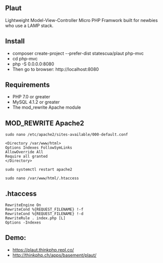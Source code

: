 ## Plaut

Lightweight Model-View-Controller Micro PHP Framwork built for newbies who use a LAMP stack.

## Install

* composer create-project --prefer-dist statescua/plaut php-mvc
* cd php-mvc
* php -S 0.0.0.0:8080
* Then go to browser: http://localhost:8080

## Requirements

* PHP 7.0 or greater
* MySQL 4.1.2 or greater
* The mod_rewrite Apache module

## MOD_REWRITE Apache2

```
sudo nano /etc/apache2/sites-available/000-default.conf
```

```
<Directory /var/www/html>
Options Indexes FollowSymLinks
AllowOverride All
Require all granted
</Directory>
```

```
sudo systemctl restart apache2
```

```
sudo nano /var/www/html/.htaccess
```

## .htaccess
```
RewriteEngine On
RewriteCond %{REQUEST_FILENAME} !-f
RewriteCond %{REQUEST_FILENAME} !-d
RewriteRule . index.php [L]
Options -Indexes
```

## Demo:

* https://plaut.thinkphp.repl.co/
* http://thinkphp.ch/apps/basement/plaut/
